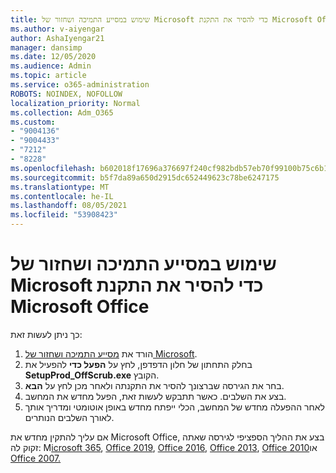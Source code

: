 ```yaml
---
title: שימוש במסייע התמיכה ושחזור של Microsoft כדי להסיר את התקנת Microsoft Office
ms.author: v-aiyengar
author: AshaIyengar21
manager: dansimp
ms.date: 12/05/2020
ms.audience: Admin
ms.topic: article
ms.service: o365-administration
ROBOTS: NOINDEX, NOFOLLOW
localization_priority: Normal
ms.collection: Adm_O365
ms.custom:
- "9004136"
- "9004433"
- "7212"
- "8228"
ms.openlocfilehash: b602018f17696a376697f240cf982bdb57eb70f99100b75c6b15867ee135bb5d
ms.sourcegitcommit: b5f7da89a650d2915dc652449623c78be6247175
ms.translationtype: MT
ms.contentlocale: he-IL
ms.lasthandoff: 08/05/2021
ms.locfileid: "53908423"
---
```

# <a name="use-microsoft-support-and-recovery-assistant-to-uninstall-microsoft-office"></a>שימוש במסייע התמיכה ושחזור של Microsoft כדי להסיר את התקנת Microsoft Office

כך ניתן לעשות זאת:

1. הורד את [מסייע התמיכה ושחזור של Microsoft](https://go.microsoft.com/fwlink/?linkid=2139122).
1. בחלק התחתון של חלון הדפדפן, לחץ על **הפעל כדי** להפעיל את **SetupProd_OffScrub.exe** הקובץ.
1. בחר את הגירסה שברצונך להסיר את התקנתה ולאחר מכן לחץ על **הבא**.
1. בצע את השלבים. כאשר תתבקש לעשות זאת, הפעל מחדש את המחשב.
1. לאחר ההפעלה מחדש של המחשב, הכלי ייפתח מחדש באופן אוטומטי ומדריך אותך לאורך השלבים הנותרים.

אם עליך להתקין מחדש את Microsoft Office, בצע את ההליך הספציפי לגירסה שאתה זקוק לה: M[icrosoft 365](https://go.microsoft.com/fwlink/?linkid=2138843), [Office 2019](https://go.microsoft.com/fwlink/?linkid=2138843), [Office 2016](https://go.microsoft.com/fwlink/?linkid=2138919), [Office 2013](https://go.microsoft.com/fwlink/?linkid=2138919), [Office 2010](https://go.microsoft.com/fwlink/?linkid=2139237)או [Office 2007.](https://go.microsoft.com/fwlink/?linkid=2138644)